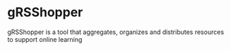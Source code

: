 gRSShopper
==========

gRSShopper is a tool that aggregates, organizes and distributes resources to support online learning